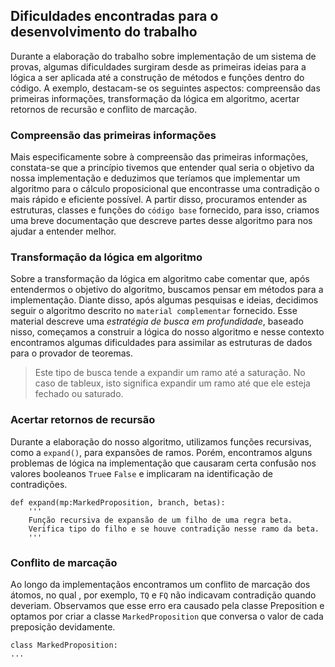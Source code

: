 ## Dificuldades encontradas para o desenvolvimento do trabalho
Durante a elaboração do trabalho sobre implementação de um sistema de provas, algumas dificuldades surgiram desde as primeiras ideias para a lógica a ser aplicada até a construção de métodos e funções dentro do código. A exemplo, destacam-se os seguintes aspectos: compreensão das primeiras informações, transformação da lógica em algoritmo, acertar retornos de recursão e conflito de marcação.

### Compreensão das primeiras informações
Mais especificamente sobre à compreensão das primeiras informações, constata-se que a princípio tivemos que entender qual seria o objetivo da nossa implementação e deduzimos que teríamos que implementar um algoritmo para o cálculo proposicional que encontrasse uma contradição o mais rápido e eficiente possível. A partir disso, procuramos entender as estruturas, classes e funções do `código base` fornecido, para isso, criamos uma breve documentação que descreve partes desse algoritmo para nos ajudar a entender melhor.

### Transformação da lógica em algoritmo
Sobre a transformação da lógica em algoritmo cabe comentar que, após entendermos o objetivo do algoritmo, buscamos pensar em métodos para a implementação. Diante disso, após algumas pesquisas e ideias, decidimos seguir o algoritmo descrito no `material complementar` fornecido. Esse material descreve uma _estratégia de busca em profundidade_, baseado nisso, começamos a construir a lógica do nosso algoritmo e nesse contexto encontramos algumas dificuldades para assimilar as estruturas de dados para o provador de teoremas.
> Este tipo de busca tende a expandir um ramo até a saturação. No caso de tableux, isto significa expandir um ramo até que ele esteja fechado ou saturado.

### Acertar retornos de recursão
Durante a elaboração do nosso algoritmo, utilizamos funções recursivas, como a `expand()`, para expansões de ramos. Porém, encontramos alguns problemas de lógica na implementação que causaram certa confusão nos valores booleanos `True`e `False` e implicaram na identificação de contradições.

```
def expand(mp:MarkedProposition, branch, betas):
    '''
    Função recursiva de expansão de um filho de uma regra beta.
    Verifica tipo do filho e se houve contradição nesse ramo da beta. 
    '''
```

### Conflito de marcação
Ao longo da implementaçãos encontramos um conflito de marcação dos átomos, no qual , por exemplo, `TQ` e `FQ` não indicavam contradição quando deveriam. Observamos que esse erro era causado pela classe Preposition e optamos por criar a classe `MarkedProposition` que conversa o valor de cada preposição devidamente.
```
class MarkedProposition:
...
```
